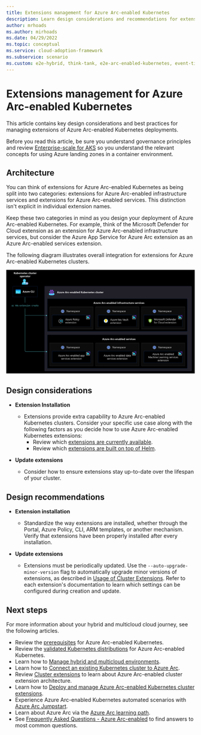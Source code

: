 ```yaml
---
title: Extensions management for Azure Arc-enabled Kubernetes
description: Learn design considerations and recommendations for extensions management of Azure Arc-enabled Kubernetes.
author: mrhoads
ms.author: mirhoads
ms.date: 04/29/2022
ms.topic: conceptual
ms.service: cloud-adoption-framework
ms.subservice: scenario
ms.custom: e2e-hybrid, think-tank, e2e-arc-enabled-kubernetes, event-tier1-build-2022
---
```


# Extensions management for Azure Arc-enabled Kubernetes

This article contains key design considerations and best practices for managing extensions of Azure Arc-enabled Kubernetes deployments.

Before you read this article, be sure you understand governance principles and review [Enterprise-scale for AKS](/azure/cloud-adoption-framework/scenarios/aks/enterprise-scale-landing-zone) so you understand the relevant concepts for using Azure landing zones in a container environment.

## Architecture

You can think of extensions for Azure Arc-enabled Kubernetes as being split into two categories: extensions for Azure Arc-enabled infrastructure services and extensions for Azure Arc-enabled services. This distinction isn't explicit in individual extension names.

Keep these two categories in mind as you design your deployment of Azure Arc-enabled Kubernetes. For example, think of the Microsoft Defender for Cloud extension as an extension for Azure Arc-enabled infrastructure services, but consider the Azure App Service for Azure Arc extension as an Azure Arc-enabled services extension.

The following diagram illustrates overall integration for extensions for Azure Arc-enabled Kubernetes clusters.

[![A diagram showing overall integration for extensions in an Azure Arc-enabled Kubernetes cluster.](./media/arc-enabled-kubernetes-cluster-extensions.png)](./media/arc-enabled-kubernetes-cluster-extensions.png#lightbox)

## Design considerations

- **Extension Installation**
  - Extensions provide extra capability to Azure Arc-enabled Kubernetes clusters. Consider your specific use case along with the following factors as you decide how to use Azure Arc-enabled Kubernetes extensions:
    - Review which [extensions are currently available](/azure/azure-arc/kubernetes/extensions).
    - Review which [extensions are built on top of Helm](/azure/azure-arc/kubernetes/conceptual-extensions).

- **Update extensions**
  - Consider how to ensure extensions stay up-to-date over the lifespan of your cluster.

## Design recommendations

- **Extension installation**
  - Standardize the way extensions are installed, whether through the Portal, Azure Policy, CLI, ARM templates, or another mechanism. Verify that extensions have been properly installed after every installation.

- **Update extensions**
  - Extensions must be periodically updated. Use the `--auto-upgrade-minor-version` flag to automatically upgrade minor versions of extensions, as described in [Usage of Cluster Extensions](/azure/azure-arc/kubernetes/extensions#usage-of-cluster-extensions). Refer to each extension's documentation to learn which settings can be configured during creation and update.

## Next steps

For more information about your hybrid and multicloud cloud journey, see the following articles.

- Review the [prerequisites](/azure/azure-arc/kubernetes/quickstart-connect-cluster?tabs=azure-cli#prerequisites) for Azure Arc-enabled Kubernetes.
- Review the [validated Kubernetes distributions](/azure/azure-arc/kubernetes/validation-program#validated-distributions) for Azure Arc-enabled Kubernetes.
- Learn how to [Manage hybrid and multicloud environments](/azure/cloud-adoption-framework/scenarios/hybrid/manage).
- Learn how to [Connect an existing Kubernetes cluster to Azure Arc](/azure/azure-arc/kubernetes/quickstart-connect-cluster?tabs=azure-cli).
- Review [Cluster extensions](/azure/azure-arc/kubernetes/conceptual-extensions) to learn about Azure Arc-enabled cluster extension architecture.
- Learn how to [Deploy and manage Azure Arc-enabled Kubernetes cluster extensions](/azure/azure-arc/kubernetes/extensions).
- Experience Azure Arc-enabled Kubernetes automated scenarios with [Azure Arc Jumpstart](https://azurearcjumpstart.io/azure_arc_jumpstart/azure_arc_k8s/).
- Learn about Azure Arc via the [Azure Arc learning path](/learn/paths/manage-hybrid-infrastructure-with-azure-arc/).
- See [Frequently Asked Questions - Azure Arc-enabled](/azure/azure-arc/kubernetes/faq) to find answers to most common questions.
